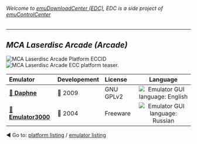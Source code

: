 ###### Welcome to [emuDownloadCenter (EDC)](https://github.com/PhoenixInteractiveNL/emuDownloadCenter/wiki/), EDC is a side project of [emuControlCenter](https://github.com/PhoenixInteractiveNL/emuControlCenter/wiki/)
***
## _MCA Laserdisc Arcade (Arcade)_
![](https://raw.githubusercontent.com/wiki/PhoenixInteractiveNL/emuDownloadCenter/images_platform/ecc_ld_cell.png "MCA Laserdisc Arcade Platform ECCID")
![](https://raw.githubusercontent.com/wiki/PhoenixInteractiveNL/emuDownloadCenter/images_platform/ecc_ld_teaser.png "MCA Laserdisc Arcade ECC platform teaser.")

| Emulator | Developement | License | Language |
|:---------|:-------------|:--------|:--------:|
| [:file_folder: **Daphne**](https://github.com/PhoenixInteractiveNL/emuDownloadCenter/wiki/Emulator-daphne#menu) | :red_circle: 2009 | GNU GPLv2 | ![](https://raw.githubusercontent.com/wiki/PhoenixInteractiveNL/emuDownloadCenter/images_flags/icon_flag_EN_24.png "Emulator GUI language: English") |
| [:file_folder: **Emulator3000**](https://github.com/PhoenixInteractiveNL/emuDownloadCenter/wiki/Emulator-emulator3000#menu) | :red_circle: 2004 | Freeware | ![](https://raw.githubusercontent.com/wiki/PhoenixInteractiveNL/emuDownloadCenter/images_flags/icon_flag_RU_24.png "Emulator GUI language: Russian") |

:arrow_backward: Go to: [platform listing](https://github.com/PhoenixInteractiveNL/emuDownloadCenter/wiki/EDC-Platform-List) / [emulator listing](https://github.com/PhoenixInteractiveNL/emuDownloadCenter/wiki/EDC-Emulator-List)
